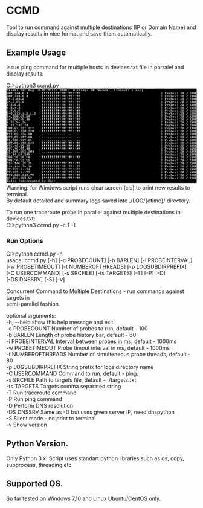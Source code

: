 # CCMD
Tool to run command against multiple destinations (IP or Domain Name) and display results in nice format and save them automatically. 

## Example Usage
Issue ping command for multiple hosts in devices.txt file in parralel and display results:

C:\>python3 ccmd.py
<img src="winExample.jpg">  
Warning: for Windows script runs clear screen (cls) to print new results to terminal.  
By default detailed and summary logs saved into ./LOG/{ctime}/ directory.  

To run one traceroute probe in parallel against multiple destinations in devices.txt:  
C:\>python3 ccmd.py -c 1 -T

### Run Options
C:\>python ccmd.py -h  
usage: ccmd.py [-h] [-c PROBECOUNT] [-b BARLEN] [-i PROBEINTERVAL]  
               [-w PROBETIMEOUT] [-t NUMBEROFTHREADS] [-p LOGSUBDIRPREFIX]  
               [-C USERCOMMAND] [-s SRCFILE] [-ts TARGETS] [-T] [-P] [-D]  
               [-DS DNSSRV] [-S] [-v]  
  
Concurrent Command to Multiple Destinations - run commands against targets in  
semi-parallel fashion.  
  
optional arguments:  
  -h, --help          show this help message and exit  
  -c PROBECOUNT       Number of probes to run, default - 100  
  -b BARLEN           Length of probe history bar, default - 60  
  -i PROBEINTERVAL    Interval between probes in ms, default - 1000ms  
  -w PROBETIMEOUT     Probe timout interval in ms, default - 1000ms  
  -t NUMBEROFTHREADS  Number of simulteneous probe threads, default - 80  
  -p LOGSUBDIRPREFIX  String prefix for logs directory name  
  -C USERCOMMAND      Command to run, default - ping.  
  -s SRCFILE          Path to targets file, default - ./targets.txt  
  -ts TARGETS         Targets comma separated string  
  -T                  Run traceroute command  
  -P                  Run ping command  
  -D                  Perform DNS resolution  
  -DS DNSSRV          Same as -D but uses given server IP, need dnspython  
  -S                  Silent mode - no print to terminal  
  -v                  Show version  
  
## Python Version.
Only Python 3.x. Script uses standart python libraries such as os, copy, subprocess, threading etc.

## Supported OS.
So far tested on Windows 7,10 and Linux Ubuntu/CentOS only.

